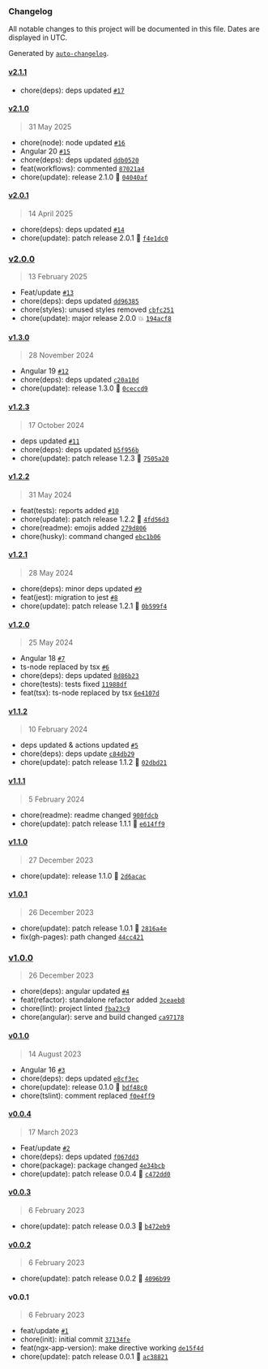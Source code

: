 ### Changelog

All notable changes to this project will be documented in this file. Dates are displayed in UTC.

Generated by [`auto-changelog`](https://github.com/CookPete/auto-changelog).

#### [v2.1.1](https://github.com/Celtian/ngx-app-version/compare/v2.1.0...v2.1.1)

- chore(deps): deps updated [`#17`](https://github.com/Celtian/ngx-app-version/pull/17)

#### [v2.1.0](https://github.com/Celtian/ngx-app-version/compare/v2.0.1...v2.1.0)

> 31 May 2025

- chore(node): node updated [`#16`](https://github.com/Celtian/ngx-app-version/pull/16)
- Angular 20 [`#15`](https://github.com/Celtian/ngx-app-version/pull/15)
- chore(deps): deps updated [`ddb0520`](https://github.com/Celtian/ngx-app-version/commit/ddb05205f718a06a772c3b26ec9c68f93607d72b)
- feat(workflows): commented [`87021a4`](https://github.com/Celtian/ngx-app-version/commit/87021a470663d1a9836d536e1b63a1545d68b94c)
- chore(update): release 2.1.0 🚀 [`04040af`](https://github.com/Celtian/ngx-app-version/commit/04040af4a96793436e3ce9f5dc3be87c0d6f2cb6)

#### [v2.0.1](https://github.com/Celtian/ngx-app-version/compare/v2.0.0...v2.0.1)

> 14 April 2025

- chore(deps): deps updated [`#14`](https://github.com/Celtian/ngx-app-version/pull/14)
- chore(update): patch release 2.0.1 🐛 [`f4e1dc0`](https://github.com/Celtian/ngx-app-version/commit/f4e1dc0a1405e93c7798e35ed51efe1d42288102)

### [v2.0.0](https://github.com/Celtian/ngx-app-version/compare/v1.3.0...v2.0.0)

> 13 February 2025

- Feat/update [`#13`](https://github.com/Celtian/ngx-app-version/pull/13)
- chore(deps): deps updated [`dd96385`](https://github.com/Celtian/ngx-app-version/commit/dd963854117db5c93638d3ac4aa3b9658ca64f6d)
- chore(styles): unused styles removed [`cbfc251`](https://github.com/Celtian/ngx-app-version/commit/cbfc25195d2d1c4c92ee3cd1f0832b1ad0a4f220)
- chore(update): major release 2.0.0 💥 [`194acf8`](https://github.com/Celtian/ngx-app-version/commit/194acf80a045f21f26b23e624969036d7acebc44)

#### [v1.3.0](https://github.com/Celtian/ngx-app-version/compare/v1.2.3...v1.3.0)

> 28 November 2024

- Angular 19 [`#12`](https://github.com/Celtian/ngx-app-version/pull/12)
- chore(deps): deps updated [`c20a10d`](https://github.com/Celtian/ngx-app-version/commit/c20a10d517abc4bf040bb4e3a90ac5c71223e6fc)
- chore(update): release 1.3.0 🚀 [`0ceccd9`](https://github.com/Celtian/ngx-app-version/commit/0ceccd985c37322df0774385b789358366a15aef)

#### [v1.2.3](https://github.com/Celtian/ngx-app-version/compare/v1.2.2...v1.2.3)

> 17 October 2024

- deps updated [`#11`](https://github.com/Celtian/ngx-app-version/pull/11)
- chore(deps): deps updated [`b5f956b`](https://github.com/Celtian/ngx-app-version/commit/b5f956bd0a53782d3ef2319dba221b0a83739524)
- chore(update): patch release 1.2.3 🐛 [`7505a20`](https://github.com/Celtian/ngx-app-version/commit/7505a20422202d1ebdd66583f213e9e097633117)

#### [v1.2.2](https://github.com/Celtian/ngx-app-version/compare/v1.2.1...v1.2.2)

> 31 May 2024

- feat(tests): reports added [`#10`](https://github.com/Celtian/ngx-app-version/pull/10)
- chore(update): patch release 1.2.2 🐛 [`4fd56d3`](https://github.com/Celtian/ngx-app-version/commit/4fd56d3aadca60a22a37737fe688cfdb798ab36d)
- chore(readme): emojis added [`279d806`](https://github.com/Celtian/ngx-app-version/commit/279d8068b50eccd98a787a1951dfcc74aa4acaee)
- chore(husky): command changed [`ebc1b06`](https://github.com/Celtian/ngx-app-version/commit/ebc1b06553592dffafc6bdc6ff164705be7b196a)

#### [v1.2.1](https://github.com/Celtian/ngx-app-version/compare/v1.2.0...v1.2.1)

> 28 May 2024

- chore(deps): minor deps updated [`#9`](https://github.com/Celtian/ngx-app-version/pull/9)
- feat(jest): migration to jest [`#8`](https://github.com/Celtian/ngx-app-version/pull/8)
- chore(update): patch release 1.2.1 🐛 [`0b599f4`](https://github.com/Celtian/ngx-app-version/commit/0b599f49dbe35c202e2afddda021eb46c3ee2675)

#### [v1.2.0](https://github.com/Celtian/ngx-app-version/compare/v1.1.2...v1.2.0)

> 25 May 2024

- Angular 18 [`#7`](https://github.com/Celtian/ngx-app-version/pull/7)
- ts-node replaced by tsx [`#6`](https://github.com/Celtian/ngx-app-version/pull/6)
- chore(deps): deps updated [`8d86b23`](https://github.com/Celtian/ngx-app-version/commit/8d86b230487e260a352bc39ddc9a98ec30db5fd4)
- chore(tests): tests fixed [`11988df`](https://github.com/Celtian/ngx-app-version/commit/11988dfb2a7362a193dd1a0e8e986c4d6d96170e)
- feat(tsx): ts-node replaced by tsx [`6e4107d`](https://github.com/Celtian/ngx-app-version/commit/6e4107dad21743e66de7cd44cf78d5c3d99c3532)

#### [v1.1.2](https://github.com/Celtian/ngx-app-version/compare/v1.1.1...v1.1.2)

> 10 February 2024

- deps updated & actions updated [`#5`](https://github.com/Celtian/ngx-app-version/pull/5)
- chore(deps): deps update [`c84db29`](https://github.com/Celtian/ngx-app-version/commit/c84db294ef8e279048063ffe730a1c85b84de592)
- chore(update): patch release 1.1.2 🐛 [`02dbd21`](https://github.com/Celtian/ngx-app-version/commit/02dbd214d38a65f512806feaab727819d326bb2e)

#### [v1.1.1](https://github.com/Celtian/ngx-app-version/compare/v1.1.0...v1.1.1)

> 5 February 2024

- chore(readme): readme changed [`900fdcb`](https://github.com/Celtian/ngx-app-version/commit/900fdcb267753ab4abdc1becaafac9633b4ba239)
- chore(update): patch release 1.1.1 🐛 [`e614ff9`](https://github.com/Celtian/ngx-app-version/commit/e614ff978c6f1895f8df09c491a99ce1d618525f)

#### [v1.1.0](https://github.com/Celtian/ngx-app-version/compare/v1.0.1...v1.1.0)

> 27 December 2023

- chore(update): release 1.1.0 🚀 [`2d6acac`](https://github.com/Celtian/ngx-app-version/commit/2d6acacc1b1ea3b1de0b7e9b13deaa4bb981cbec)

#### [v1.0.1](https://github.com/Celtian/ngx-app-version/compare/v1.0.0...v1.0.1)

> 26 December 2023

- chore(update): patch release 1.0.1 🐛 [`2816a4e`](https://github.com/Celtian/ngx-app-version/commit/2816a4e3167cf07460c4d6f4d67f502c9a520c45)
- fix(gh-pages): path changed [`44cc421`](https://github.com/Celtian/ngx-app-version/commit/44cc421cbffbb5eb688851961ea65038029f7e04)

### [v1.0.0](https://github.com/Celtian/ngx-app-version/compare/v0.1.0...v1.0.0)

> 26 December 2023

- chore(deps): angular updated [`#4`](https://github.com/Celtian/ngx-app-version/pull/4)
- feat(refactor): standalone refactor added [`3ceaeb8`](https://github.com/Celtian/ngx-app-version/commit/3ceaeb89c9281e2572f613ab1bdf77f95a90ba61)
- chore(lint): project linted [`fba23c9`](https://github.com/Celtian/ngx-app-version/commit/fba23c9fd6c172cc3b2278a1223c41e25447326d)
- chore(angular): serve and build changed [`ca97178`](https://github.com/Celtian/ngx-app-version/commit/ca9717831845e4df6c559f6cb343bb8ef23348f7)

#### [v0.1.0](https://github.com/Celtian/ngx-app-version/compare/v0.0.4...v0.1.0)

> 14 August 2023

- Angular 16 [`#3`](https://github.com/Celtian/ngx-app-version/pull/3)
- chore(deps): deps updated [`e8cf3ec`](https://github.com/Celtian/ngx-app-version/commit/e8cf3ec7ebcc33e21517e1474221be03a04013c7)
- chore(update): release 0.1.0 🚀 [`bdf48c0`](https://github.com/Celtian/ngx-app-version/commit/bdf48c0c59f77fc11311af14f9a9184dffeac366)
- chore(tslint): comment replaced [`f0e4ff9`](https://github.com/Celtian/ngx-app-version/commit/f0e4ff933d8294bf220c29462e2e230187c1692a)

#### [v0.0.4](https://github.com/Celtian/ngx-app-version/compare/v0.0.3...v0.0.4)

> 17 March 2023

- Feat/update [`#2`](https://github.com/Celtian/ngx-app-version/pull/2)
- chore(deps): deps updated [`f067dd3`](https://github.com/Celtian/ngx-app-version/commit/f067dd3dd18c3161305651f45bb6a86b6076fb76)
- chore(package): package changed [`4e34bcb`](https://github.com/Celtian/ngx-app-version/commit/4e34bcbdf962400ff64d2197607e9ffddc9a8090)
- chore(update): patch release 0.0.4 🐛 [`c472dd0`](https://github.com/Celtian/ngx-app-version/commit/c472dd0984e80bd1d86b585c4d02aa5bef68b53f)

#### [v0.0.3](https://github.com/Celtian/ngx-app-version/compare/v0.0.2...v0.0.3)

> 6 February 2023

- chore(update): patch release 0.0.3 🐛 [`b472eb9`](https://github.com/Celtian/ngx-app-version/commit/b472eb9f2e60b9e8e9d5fff7979b41e56709dcec)

#### [v0.0.2](https://github.com/Celtian/ngx-app-version/compare/v0.0.1...v0.0.2)

> 6 February 2023

- chore(update): patch release 0.0.2 🐛 [`4096b99`](https://github.com/Celtian/ngx-app-version/commit/4096b99b1bab6f1b7bee82a91b663633a71bd812)

#### v0.0.1

> 6 February 2023

- feat/update [`#1`](https://github.com/Celtian/ngx-app-version/pull/1)
- chore(init): initial commit [`37134fe`](https://github.com/Celtian/ngx-app-version/commit/37134fe06f59d4e4e5ef7ee5cf10d3b2a4149f28)
- feat(ngx-app-version): make directive working [`de15f4d`](https://github.com/Celtian/ngx-app-version/commit/de15f4d0686f6caf1f566a453447080e0d49ef49)
- chore(update): patch release 0.0.1 🐛 [`ac38821`](https://github.com/Celtian/ngx-app-version/commit/ac38821e57e3085a64a7cdda644cd6c6cf482757)
